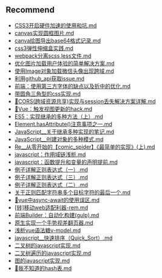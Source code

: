 ## Recommend
- [CSS3开启硬件加速的使用和坑.md](/src/docs/FE/src/CSS3开启硬件加速的使用和坑.md)
- [canvas实现圆框图片.md](/src/docs/FE/src/canvas实现圆框图片.md)
- [canva绘图导出base64格式记录.md](/src/docs/FE/src/canva绘图导出base64格式记录.md)
- [css3弹性伸缩盒实践.md](/src/docs/FE/src/css3弹性伸缩盒实践.md)
- [webpack分离scss,less文件.md](/src/docs/FE/src/webpack分离scss,less文件.md)
- [优化图片加载用户体验的简单解决方案.md](/src/docs/FE/src/优化图片加载用户体验的简单解决方案.md)
- [使用Image对象加载微信头像出现跨域.md](/src/docs/FE/src/使用Image对象加载微信头像出现跨域.md)
- [利用github_api获取issue.md](/src/docs/FE/src/利用github_api获取issue.md)
- [前端：使用第三方字体的缺点以及折中的优化.md](/src/docs/FE/src/前端：使用第三方字体的缺点以及折中的优化.md)
- [带圆角三角型的css实现.md](/src/docs/FE/src/带圆角三角型的css实现.md)
- [🐒CORS(跨域资源共享)实现与session丢失解决方案详解.md](/src/docs/FE/src/🐒CORS(跨域资源共享)实现与session丢失解决方案详解.md)
- [🐞Vue：触发视图更新的hack.md](/src/docs/FE/src/🐞Vue：触发视图更新的hack.md)
- [ES5：实现继承的多种方法（上）.md](/src/docs/javascript/src/ES5：实现继承的多种方法（上）.md)
- [Element.hasAttribute()注意事项之一.md](/src/docs/javascript/src/Element.hasAttribute()注意事项之一.md)
- [JavaScript__关于继承多种实现的笔记.md](/src/docs/javascript/src/JavaScript__关于继承多种实现的笔记.md)
- [JavaScript__创建对象的多种模式.md](/src/docs/javascript/src/JavaScript__创建对象的多种模式.md)
- [Re__从零开始的【comic_spider】《最简单的实现》(上).md](/src/docs/javascript/src/Re__从零开始的【comic_spider】《最简单的实现》(上).md)
- [javascript：作用域链浅析.md](/src/docs/javascript/src/javascript：作用域链浅析.md)
- [javascript：函数提升和变量的声明提前.md](/src/docs/javascript/src/javascript：函数提升和变量的声明提前.md)
- [例子详解正则表达式（一）.md](/src/docs/javascript/src/例子详解正则表达式（一）.md)
- [例子详解正则表达式（三）.md](/src/docs/javascript/src/例子详解正则表达式（三）.md)
- [例子详解正则表达式（二）.md](/src/docs/javascript/src/例子详解正则表达式（二）.md)
- [关于正则匹配字符串多个目标字符的最后一个.md](/src/docs/javascript/src/关于正则匹配字符串多个目标字符的最后一个.md)
- [🐊vue中async-await的使用误区.md](/src/docs/javascript/src/🐊vue中async-await的使用误区.md)
- [[转]移动web适配利器-rem.md](/src/docs/others/src/[转]移动web适配利器-rem.md)
- [前端Builder：自动化构建(gulp).md](/src/docs/others/src/前端Builder：自动化构建(gulp).md)
- [原生实现一个手势视差翻页器.md](/src/docs/others/src/原生实现一个手势视差翻页器.md)
- [浅析vue语法糖v-model.md](/src/docs/vue/src/浅析vue语法糖v-model.md)
- [javascript__快速排序（Quick_Sort）.md](/src/docs/数据结构/src/javascript__快速排序（Quick_Sort）.md)
- [二叉树的javascript实现.md](/src/docs/数据结构/src/二叉树的javascript实现.md)
- [二叉树遍历的javascript实现.md](/src/docs/数据结构/src/二叉树遍历的javascript实现.md)
- [图的javascript实现.md](/src/docs/数据结构/src/图的javascript实现.md)
- [🖖我不知道的hash表.md](/src/docs/数据结构/src/🖖我不知道的hash表.md)

